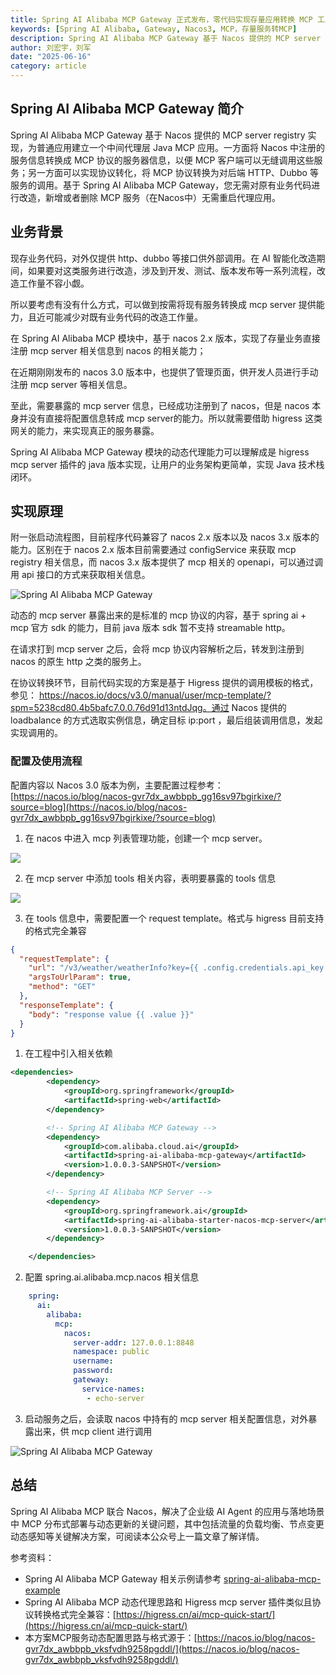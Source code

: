 ```yaml
---
title: Spring AI Alibaba MCP Gateway 正式发布，零代码实现存量应用转换 MCP 工具！
keywords: [Spring AI Alibaba, Gateway, Nacos3, MCP，存量服务转MCP]
description: Spring AI Alibaba MCP Gateway 基于 Nacos 提供的 MCP server registry 实现，为普通应用建立一个中间代理层 Java MCP 应用。一方面将 Nacos 中注册的服务信息转换成 MCP 协议的服务器信息，以便 MCP 客户端可以无缝调用这些服务；另一方面可以实现协议转化，将 MCP 协议转换为对后端 HTTP、Dubbo 等服务的调用。
author: 刘宏宇，刘军
date: "2025-06-16"
category: article
---
```


## Spring AI Alibaba MCP Gateway 简介
Spring AI Alibaba MCP Gateway 基于 Nacos 提供的 MCP server registry 实现，为普通应用建立一个中间代理层 Java MCP 应用。一方面将 Nacos 中注册的服务信息转换成 MCP 协议的服务器信息，以便 MCP 客户端可以无缝调用这些服务；另一方面可以实现协议转化，将 MCP 协议转换为对后端 HTTP、Dubbo 等服务的调用。基于 Spring AI Alibaba MCP Gateway，您无需对原有业务代码进行改造，新增或者删除 MCP 服务（在Nacos中）无需重启代理应用。


## 业务背景
现存业务代码，对外仅提供 http、dubbo 等接口供外部调用。在 AI 智能化改造期间，如果要对这类服务进行改造，涉及到开发、测试、版本发布等一系列流程，改造工作量不容小觑。

所以要考虑有没有什么方式，可以做到按需将现有服务转换成 mcp server 提供能力，且近可能减少对既有业务代码的改造工作量。

在 Spring AI Alibaba MCP 模块中，基于 nacos 2.x 版本，实现了存量业务直接注册 mcp server 相关信息到 nacos 的相关能力；

在近期刚刚发布的 nacos 3.0 版本中，也提供了管理页面，供开发人员进行手动注册 mcp server 等相关信息。

至此，需要暴露的 mcp server 信息，已经成功注册到了 nacos，但是 nacos 本身并没有直接将配置信息转成 mcp server的能力。所以就需要借助 higress 这类网关的能力，来实现真正的服务暴露。

Spring AI Alibaba MCP Gateway 模块的动态代理能力可以理解成是 higress mcp server 插件的 java 版本实现，让用户的业务架构更简单，实现 Java 技术栈闭环。

## 实现原理
附一张启动流程图，目前程序代码兼容了 nacos 2.x 版本以及 nacos 3.x 版本的能力。区别在于 nacos 2.x 版本目前需要通过 configService 来获取 mcp registry 相关信息，而 nacos 3.x 版本提供了 mcp 相关的 openapi，可以通过调用 api 接口的方式来获取相关信息。

![Spring AI Alibaba MCP Gateway](/img/blog/mcp-gateway/spring-ai-alibaba-mcp-gateway.png)

动态的 mcp server 暴露出来的是标准的 mcp 协议的内容，基于 spring ai + mcp 官方 sdk 的能力，目前 java 版本 sdk 暂不支持 streamable http。

在请求打到 mcp server 之后，会将 mcp 协议内容解析之后，转发到注册到 nacos 的原生 http 之类的服务上。

在协议转换环节，目前代码实现的方案是基于 Higress 提供的调用模板的格式，参见： https://nacos.io/docs/v3.0/manual/user/mcp-template/?spm=5238cd80.4b5bafc7.0.0.76d91d13ntdJqg。通过 Nacos 提供的 loadbalance 的方式选取实例信息，确定目标 ip:port ，最后组装调用信息，发起实现调用的。

### 配置及使用流程
配置内容以 Nacos 3.0 版本为例，主要配置过程参考： [https://nacos.io/blog/nacos-gvr7dx_awbbpb_gg16sv97bgirkixe/?source=blog](https://nacos.io/blog/nacos-gvr7dx_awbbpb_gg16sv97bgirkixe/?source=blog)

1. 在 nacos 中进入 mcp 列表管理功能，创建一个 mcp server。

![](https://intranetproxy.alipay.com/skylark/lark/0/2025/png/54037/1747986476230-5a84634f-7d75-4745-a425-1b585ff08992.png)

2. 在 mcp server 中添加 tools 相关内容，表明要暴露的 tools 信息

![](https://intranetproxy.alipay.com/skylark/lark/0/2025/png/54037/1747986480357-58081f37-3acf-485a-90cc-69cae9345d59.png)

3. 在 tools 信息中，需要配置一个 request template。格式与 higress 目前支持的格式完全兼容

```json
{
  "requestTemplate": {
    "url": "/v3/weather/weatherInfo?key={{ .config.credentials.api_key.data }}",
    "argsToUrlParam": true,
    "method": "GET"
  },
  "responseTemplate": {
    "body": "response value {{ .value }}"
  }
}
```

1. 在工程中引入相关依赖

```xml
<dependencies>
        <dependency>
            <groupId>org.springframework</groupId>
            <artifactId>spring-web</artifactId>
        </dependency>

        <!-- Spring AI Alibaba MCP Gateway -->
        <dependency>
            <groupId>com.alibaba.cloud.ai</groupId>
            <artifactId>spring-ai-alibaba-mcp-gateway</artifactId>
            <version>1.0.0.3-SANPSHOT</version>
        </dependency>

        <!-- Spring AI Alibaba MCP Server -->
        <dependency>
            <groupId>org.springframework.ai</groupId>
            <artifactId>spring-ai-alibaba-starter-nacos-mcp-server</artifactId>
            <version>1.0.0.3-SANPSHOT</version>
        </dependency>

    </dependencies>

```

2. 配置 spring.ai.alibaba.mcp.nacos 相关信息

```yaml
    spring:
      ai:
        alibaba:
          mcp:
            nacos:
              server-addr: 127.0.0.1:8848
              namespace: public
              username:
              password:
              gateway:
                service-names:
                 - echo-server
```

3. 启动服务之后，会读取 nacos 中持有的 mcp server 相关配置信息，对外暴露出来，供 mcp client 进行调用

![Spring AI Alibaba MCP Gateway](/img/blog/mcp-gateway/mcp-inspector.png)


## 总结
Spring AI Alibaba MCP 联合 Nacos，解决了企业级 AI Agent 的应用与落地场景中 MCP 分布式部署与动态更新的关键问题，其中包括流量的负载均衡、节点变更动态感知等关键解决方案，可阅读本公众号上一篇文章了解详情。


参考资料：

+ Spring AI Alibaba MCP Gateway 相关示例请参考 [spring-ai-alibaba-mcp-example](https://github.com/springaialibaba/spring-ai-alibaba-examples)
+ Spring AI Alibaba MCP 动态代理思路和 Higress mcp server 插件类似且协议转换格式完全兼容：[https://higress.cn/ai/mcp-quick-start/](https://higress.cn/ai/mcp-quick-start/)
+ 本方案MCP服务动态配置思路与格式源于：[https://nacos.io/blog/nacos-gvr7dx_awbbpb_vksfvdh9258pgddl/](https://nacos.io/blog/nacos-gvr7dx_awbbpb_vksfvdh9258pgddl/)
